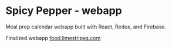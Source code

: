 # Spicy Pepper - webapp

Meal prep calendar webapp built with React, Redux, and Firebase.

Finalized webapp [food.limestripes.com](https://food.limestripes.com)
